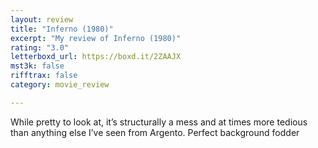 ```yaml
---
layout: review
title: "Inferno (1980)"
excerpt: "My review of Inferno (1980)"
rating: "3.0"
letterboxd_url: https://boxd.it/2ZAAJX
mst3k: false
rifftrax: false
category: movie_review

---
```


While pretty to look at, it’s structurally a mess and at times more tedious than anything else I’ve seen from Argento. Perfect background fodder